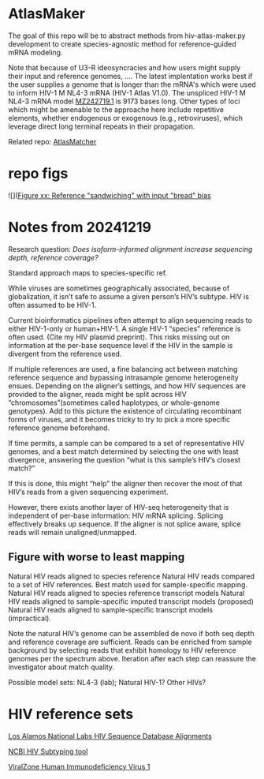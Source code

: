 # AtlasMaker

The goal of this repo will be to abstract methods from hiv-atlas-maker.py development to create species-agnostic method for reference-guided mRNA modeling.

Note that because of U3-R ideosyncracies and how users might supply their input and reference genomes, .... The latest implentation works best if the user supplies a genome that is longer than the mRNA's which were used to inform HIV-1 M NL4-3 mRNA (HIV-1 Atlas V1.0). The unspliced HIV-1 M NL4-3 mRNA model [MZ242719.1](https://www.ncbi.nlm.nih.gov/nuccore/MZ242719.1/) is 9173 bases long. Other types of loci which might be amenable to the approache here include repetitive elements, whether endogenous or exogenous (e.g., retroviruses), which leverage direct long terminal repeats in their propagation. 

Related repo: [AtlasMatcher](https://github.com/GenerGener/AtlasMatcher)


# repo figs


![]([Figure xx: Reference "sandwiching" with input "bread" bias](https://github.com/GenerGener/AtlasMaker/blob/62c2c0269416ff757b6497eb375feae0e0358692/input%20vs%20reference%20with%20features.png?raw=true)


# Notes from 20241219

Research question: *Does isoform-informed alignment increase sequencing depth, reference coverage?*

Standard approach maps to species-specific ref. 

While viruses are sometimes geographically associated, because of globalization, it isn’t safe to assume a given person’s HIV’s subtype. HIV is often assumed to be HIV-1.

Current bioinformatics pipelines often attempt to align sequencing reads to either HIV-1-only or human+HIV-1. A single HIV-1 “species” reference is often used. (Cite my HIV plasmid preprint). This risks missing out on information at the per-base sequence level if the HIV in the sample is divergent from the reference used. 

If multiple references are used, a fine balancing act between matching reference sequence and bypassing intrasample genome heterogeneity ensues. Depending on the aligner’s settings, and how HIV sequences are provided to the aligner, reads might be split across HIV “chromosomes”(sometimes called haplotypes, or whole-genome genotypes). Add to this picture the existence of circulating recombinant forms of viruses, and it becomes tricky to try to pick a more specific reference genome beforehand.

If time permits, a sample can be compared to a set of representative HIV genomes, and a best match determined by selecting the one with least divergence, answering the question “what is this sample’s HIV’s closest match?”

If this is done, this might “help” the aligner then recover the most of that HIV’s reads from a given sequencing experiment.

However, there exists another layer of HIV-seq heterogeneity that is independent of per-base information: HIV mRNA splicing. Splicing effectively breaks up sequence. If the aligner is not splice aware, splice reads will remain unaligned/unmapped. 

## Figure with worse to least mapping

Natural HIV reads aligned to species reference
Natural HIV reads compared to a set of HIV references. Best match used for sample-specific mapping.
Natural HIV reads aligned to species reference transcript models
Natural HIV reads aligned to sample-specific imputed transcript models (proposed)
Natural HIV reads aligned to sample-specific transcript models (impractical).

Note the natural HIV’s genome can be assembled de novo if both seq depth and reference coverage are sufficient. Reads can be enriched from sample background by selecting reads that exhibit homology to HIV reference genomes per the spectrum above. Iteration after each step can reassure the investigator about match quality.

Possible model sets: NL4-3 (lab); Natural HIV-1? Other HIVs?

# HIV reference sets

[Los Alamos National Labs HIV Sequence Database Alignments](https://www.hiv.lanl.gov/content/sequence/NEWALIGN/align.html)

[NCBI HIV Subtyping tool](https://www.ncbi.nlm.nih.gov/projects/genotyping/formpage.cgi)

[ViralZone Human Immunodeficiency Virus 1](https://viralzone.expasy.org/7)


